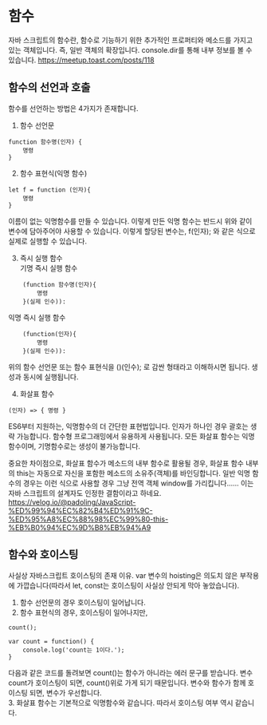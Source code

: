 # 함수
자바 스크립트의 함수란, 함수로 기능하기 위한 추가적인 프로퍼티와 메소드를 가지고 있는 객체입니다. 즉, 일반 객체의 확장입니다. console.dir를 통해 내부 정보를 볼 수 있습니다.
https://meetup.toast.com/posts/118  

## 함수의 선언과 호출
함수를 선언하는 방법은 4가지가 존재합니다.  
1. 함수 선언문  
```
function 함수명(인자) {
	명령
}
```  

2. 함수 표현식(익명 함수)  
```
let f = function (인자){
	명령
}
```  
이름이 없는 익명함수를 만들 수 있습니다. 이렇게 만든 익명 함수는 반드시 위와 같이 변수에 담아주어야 사용할 수 있습니다.  이렇게 할당된 변수는, f(인자); 와 같은 식으로 실제로 실행할 수 있습니다.  

3. 즉시 실행 함수  
기명 즉시 실행 함수
```
	(function 함수명(인자){
		명령
	}(실제 인수)):
```
익명 즉시 실행 함수
```
	(function(인자){
		명령
	}(실제 인수)):
```
위의 함수 선언문 또는 함수 표현식을 ()(인수); 로 감싼 형태라고 이해하시면 됩니다. 생성과 동시에 실행됩니다.

4. 화살표 함수  
```
(인자) => { 명령 }
```
ES6부터 지원하는, 익명함수의 더 간단한 표현법입니다. 인자가 하나인 경우 괄호는 생략 가능합니다. 함수형 프로그래밍에서 유용하게 사용됩니다. 모든 화살표 함수는 익명함수이며, 기명함수로는 생성이 불가능합니다.  

중요한 차이점으로, 화살표 함수가 메소드의 내부 함수로 활용될 경우, 화살표 함수 내부의 this는 자동으로 자신을 포함한 메소드의 소유주(객체)를 바인딩합니다. 일반 익명 함수의 경우는 이런 식으로 사용할 경우 그냥 전역 객체 window를 가리킵니다...... 이는 자바 스크립트의 설계자도 인정한 결함이라고 하네요.
https://velog.io/@padoling/JavaScript-%ED%99%94%EC%82%B4%ED%91%9C-%ED%95%A8%EC%88%98%EC%99%80-this-%EB%B0%94%EC%9D%B8%EB%94%A9

## 함수와 호이스팅  
사실상 자바스크립트 호이스팅의 존재 이유. var 변수의 hoisting은 의도치 않은 부작용에 가깝습니다(따라서 let, const는 호이스팅이 사실상 안되게 막아 놓았습니다).
1. 함수 선언문의 경우 호이스팅이 일어납니다.  
2. 함수 표현식의 경우, 호이스팅이 일어나지만, 
```
count();

var count = function() {
    console.log('count는 1이다.');
}
```
다음과 같은 코드를 돌려보면 count()는 함수가 아니라는 에러 문구를 받습니다. 변수 count가 호이스팅이 되면, count()위로 가게 되기 때문입니다. 변수와 함수가 함께 호이스팅 되면, 변수가 우선합니다.  
3. 화살표 함수는 기본적으로 익명함수와 같습니다. 따라서 호이스팅 여부 역시 같습니다.